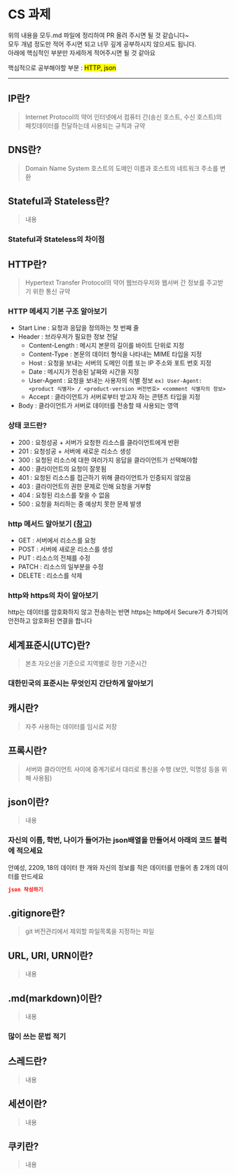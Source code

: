 # CS 과제

위의 내용을 모두.md 파일에 정리하여 PR 올려 주시면 될 것 같습니다~<br>
모두 개념 정도만 적어 주시면 되고 너무 깊게 공부하시지 않으셔도 됩니다.<br>
아래에 핵심적인 부분만 자세하게 적어주시면 될 것 같아요<br>

핵심적으로 공부해야할 부분 : <mark>HTTP, json<mark><br>

- - -

## IP란?
> Internet Protocol의 약어
> 인터넷에서 컴퓨터 간(송신 호스트, 수신 호스트)의 패킷데이터를 전달하는데 사용되는 규칙과 규약

## DNS란?
> Domain Name System
> 호스트의 도메인 이름과 호스트의 네트워크 주소를 변환

## Stateful과 Stateless란?
> 내용
### Stateful과 Stateless의 차이점

## HTTP란?
> Hypertext Transfer Protocol의 약어
> 웹브라우저와 웹서버 간 정보를 주고받기 위한 통신 규약
### HTTP 메세지 기본 구조 알아보기
- Start Line : 요청과 응답을 정의하는 첫 번째 줄
- Header : 브라우저가 필요한 정보 전달
  - Content-Length : 메시지 본문의 길이를 바이트 단위로 지정
  - Content-Type : 본문의 데이터 형식을 나타내는 MIME 타입을 지정
  - Host : 요청을 보내는 서버의 도메인 이름 또는 IP 주소와 포트 번호 지정
  - Date : 메시지가 전송된 날짜와 시간을 지정
  - User-Agent : 요청을 보내는 사용자의 식별 정보 `ex) User-Agent: <product 식별자> / <product-version 버전번호> <comment 식별자의 정보>`
  - Accept : 클라이언트가 서버로부터 받고자 하는 콘텐츠 타입을 지정
- Body : 클라이언트가 서버로 데이터를 전송할 때 사용되는 영역
### 상태 코드란?
- 200 : 요청성공 + 서버가 요청한 리소스를 클라이언트에게 반환
- 201 : 요청성공 + 서버에 새로운 리소스 생성
- 300 : 요청된 리소스에 대한 여러가지 응답을 클라이언트가 선택해야함
- 400 : 클라이언트의 요청이 잘못됨
- 401 : 요청된 리소스를 접근하기 위해 클라이언트가 인증되지 않았음
- 403 : 클라이언트의 권한 문제로 인해 요청을 거부함
- 404 : 요청된 리소스를 찾을 수 없음
- 500 : 요청을 처리하는 중 예상치 못한 문제 발생
### http 메서드 알아보기 ([참고](https://inpa.tistory.com/entry/WEB-%F0%9F%8C%90-HTTP-%EB%A9%94%EC%84%9C%EB%93%9C-%EC%A2%85%EB%A5%98-%ED%86%B5%EC%8B%A0-%EA%B3%BC%EC%A0%95-%F0%9F%92%AF-%EC%B4%9D%EC%A0%95%EB%A6%AC))
- GET : 서버에서 리소스를 요청
- POST : 서버에 새로운 리소스를 생성
- PUT : 리소스의 전체를 수정
- PATCH : 리소스의 일부분을 수정
- DELETE : 리소스를 삭제
### http와 https의 차이 알아보기
http는 데이터를 암호화하지 않고 전송하는 반면 https는 http에서 Secure가 추가되어 안전하고 암호화된 연결을 합니다

## 세계표준시(UTC)란?
> 본초 자오선을 기준으로 지역별로 정한 기준시간
### 대한민국의 표준시는 무엇인지 **간단**하게 알아보기

## 캐시란?
> 자주 사용하는 데이터를 임시로 저장

## 프록시란?
> 서버와 클라이언트 사이에 중계기로서 대리로 통신을 수행 (보안, 익명성 등을 위해 사용됨)

## json이란?
> 내용
### 자신의 이름, 학번, 나이가 들어가는 json배열을 만들어서 아래의 코드 블럭에 적으세요
안예성, 2209, 18의 데이터 한 개와 자신의 정보를 적은 데이터를 만들어 총 2개의 데이터를 만드세요
```json
json 작성하기
```

## .gitignore란?
> git 버전관리에서 제외할 파일목록을 지정하는 파일

## URL, URI, URN이란?
> 내용

## .md(markdown)이란?
> 내용
### 많이 쓰는 문법 적기

## 스레드란?
> 내용

## 세션이란?
> 내용

## 쿠키란?
> 내용
